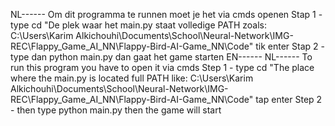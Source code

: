 NL------
Om dit programma te runnen moet je het via cmds openen
Stap 1 - type cd "De plek waar het main.py staat volledige PATH zoals: C:\Users\Karim Alkichouhi\Documents\School\Neural-Network\IMG-REC\Flappy_Game_AI_NN\Flappy-Bird-AI-Game_NN\Code" tik enter
Stap 2 - type dan python main.py dan gaat het game starten
EN------
NL------
To run this program you have to open it via cmds
Step 1 - type cd "The place where the main.py is located full PATH like: C:\Users\Karim Alkichouhi\Documents\School\Neural-Network\IMG-REC\Flappy_Game_AI_NN\Flappy-Bird-AI-Game_NN\Code" tap enter
Step 2 - then type python main.py then the game will start